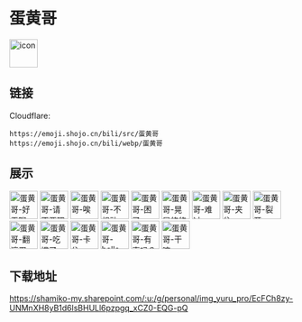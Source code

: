 # 蛋黄哥
<img src="https://emoji.shojo.cn/bili/src/蛋黄哥/icon.png" width="50" height="50" alt="icon">

## 链接
Cloudflare:
```
https://emoji.shojo.cn/bili/src/蛋黄哥
https://emoji.shojo.cn/bili/webp/蛋黄哥
```
## 展示
<img src="https://emoji.shojo.cn/bili/src/蛋黄哥/蛋黄哥-好无聊.png" width="50" height="50" alt="蛋黄哥-好无聊">
<img src="https://emoji.shojo.cn/bili/src/蛋黄哥/蛋黄哥-请不要理我.png" width="50" height="50" alt="蛋黄哥-请不要理我">
<img src="https://emoji.shojo.cn/bili/src/蛋黄哥/蛋黄哥-唉.png" width="50" height="50" alt="蛋黄哥-唉">
<img src="https://emoji.shojo.cn/bili/src/蛋黄哥/蛋黄哥-不想动.png" width="50" height="50" alt="蛋黄哥-不想动">
<img src="https://emoji.shojo.cn/bili/src/蛋黄哥/蛋黄哥-困了.png" width="50" height="50" alt="蛋黄哥-困了">
<img src="https://emoji.shojo.cn/bili/src/蛋黄哥/蛋黄哥-晃晃悠悠.png" width="50" height="50" alt="蛋黄哥-晃晃悠悠">
<img src="https://emoji.shojo.cn/bili/src/蛋黄哥/蛋黄哥-难过.png" width="50" height="50" alt="蛋黄哥-难过">
<img src="https://emoji.shojo.cn/bili/src/蛋黄哥/蛋黄哥-夹住.png" width="50" height="50" alt="蛋黄哥-夹住">
<img src="https://emoji.shojo.cn/bili/src/蛋黄哥/蛋黄哥-裂开.png" width="50" height="50" alt="蛋黄哥-裂开">
<img src="https://emoji.shojo.cn/bili/src/蛋黄哥/蛋黄哥-翻滚蛋.png" width="50" height="50" alt="蛋黄哥-翻滚蛋">
<img src="https://emoji.shojo.cn/bili/src/蛋黄哥/蛋黄哥-吃撑了.png" width="50" height="50" alt="蛋黄哥-吃撑了">
<img src="https://emoji.shojo.cn/bili/src/蛋黄哥/蛋黄哥-卡住.png" width="50" height="50" alt="蛋黄哥-卡住">
<img src="https://emoji.shojo.cn/bili/src/蛋黄哥/蛋黄哥-hello.png" width="50" height="50" alt="蛋黄哥-hello">
<img src="https://emoji.shojo.cn/bili/src/蛋黄哥/蛋黄哥-有事吗？.png" width="50" height="50" alt="蛋黄哥-有事吗？">
<img src="https://emoji.shojo.cn/bili/src/蛋黄哥/蛋黄哥-干嘛.png" width="50" height="50" alt="蛋黄哥-干嘛">

## 下载地址

https://shamiko-my.sharepoint.com/:u:/g/personal/img_yuru_pro/EcFCh8zy-UNMnXH8yB1d6lsBHULl6pzpgq_xCZ0-EQG-pQ
